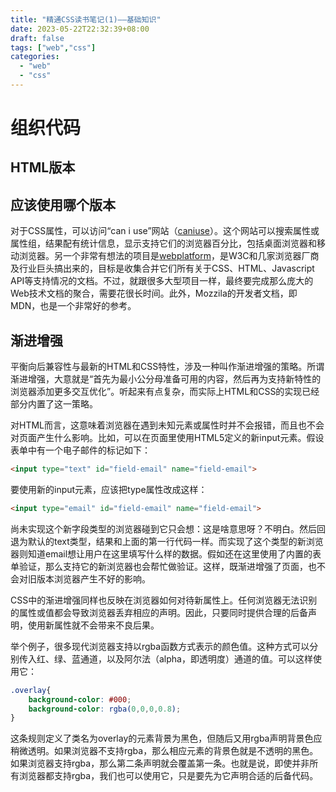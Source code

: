 ```yaml
---
title: "精通CSS读书笔记(1)——基础知识" 
date: 2023-05-22T22:32:39+08:00
draft: false
tags: ["web","css"]
categories:
  - "web"
  - "css"
---
```




# 组织代码



## HTML版本



## 应该使用哪个版本

对于CSS属性，可以访问“can i use”网站（[caniuse](https://caniuse.com)）。这个网站可以搜索属性或属性组，结果配有统计信息，显示支持它们的浏览器百分比，包括桌面浏览器和移动浏览器。另一个非常有想法的项目是[webplatform](https://webplatform.github.io/)，是W3C和几家浏览器厂商及行业巨头搞出来的，目标是收集合并它们所有关于CSS、HTML、Javascript API等支持情况的文档。不过，就跟很多大型项目一样，最终要完成那么庞大的Web技术文档的聚合，需要花很长时间。此外，Mozzila的开发者文档，即MDN，也是一个非常好的参考。



## 渐进增强

平衡向后兼容性与最新的HTML和CSS特性，涉及一种叫作渐进增强的策略。所谓渐进增强，大意就是“首先为最小公分母准备可用的内容，然后再为支持新特性的浏览器添加更多交互优化”。听起来有点复杂，而实际上HTML和CSS的实现已经部分内置了这一策略。

对HTML而言，这意味着浏览器在遇到未知元素或属性时并不会报错，而且也不会对页面产生什么影响。比如，可以在页面里使用HTML5定义的新input元素。假设表单中有一个电子邮件的标记如下：

```html
<input type="text" id="field-email" name="field-email">
```

要使用新的input元素，应该把type属性改成这样：

```html
<input type="email" id="field-email" name="field-email">
```

尚未实现这个新字段类型的浏览器碰到它只会想：这是啥意思呀？不明白。然后回退为默认的text类型，结果和上面的第一行代码一样。而实现了这个类型的新浏览器则知道email想让用户在这里填写什么样的数据。假如还在这里使用了内置的表单验证，那么支持它的新浏览器也会帮忙做验证。这样，既渐进增强了页面，也不会对旧版本浏览器产生不好的影响。



CSS中的渐进增强同样也反映在浏览器如何对待新属性上。任何浏览器无法识别的属性或值都会导致浏览器丢弃相应的声明。因此，只要同时提供合理的后备声明，使用新属性就不会带来不良后果。



举个例子，很多现代浏览器支持以rgba函数方式表示的颜色值。这种方式可以分别传入红、绿、蓝通道，以及阿尔法（alpha，即透明度）通道的值。可以这样使用它：

```css
.overlay{
	background-color: #000;
	background-color: rgba(0,0,0,0.8);
}
```

这条规则定义了类名为overlay的元素背景为黑色，但随后又用rgba声明背景色应稍微透明。如果浏览器不支持rgba，那么相应元素的背景色就是不透明的黑色。如果浏览器支持rgba，那么第二条声明就会覆盖第一条。也就是说，即使并非所有浏览器都支持rgba，我们也可以使用它，只是要先为它声明合适的后备代码。

